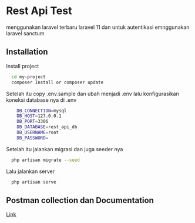 
# Rest Api Test

menggunakan laravel terbaru laravel 11
dan untuk autentikasi emnggunakan laravel sanctum


## Installation

Install project 

```bash
  cd my-project
  composer Install or composer update
```

Setelah itu copy .env.sample dan ubah menjadi .env
lalu konfigurasikan koneksi database nya di .env 

```bash
    DB_CONNECTION=mysql
    DB_HOST=127.0.0.1
    DB_PORT=3306
    DB_DATABASE=rest_api_db
    DB_USERNAME=root
    DB_PASSWORD=
```

Setelah itu jalankan migrasi dan juga seeder nya

```bash
  php artisan migrate --seed
```

Lalu jalankan server 

```bash
  php artisan serve
```
    
## Postman collection dan Documentation

[Link](https://elements.getpostman.com/redirect?entityId=34605357-d83c2f01-6eaf-4350-a737-5bd920cef892&entityType=collection)

